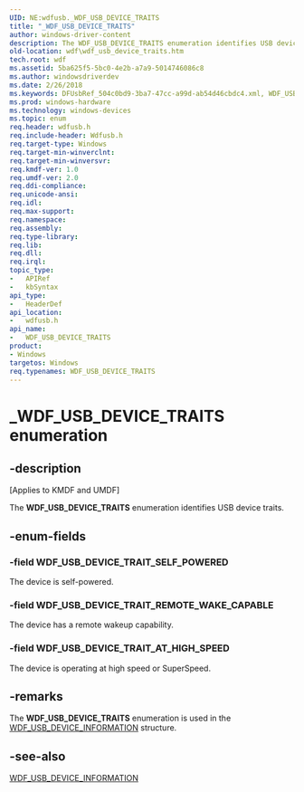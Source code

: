 ```yaml
---
UID: NE:wdfusb._WDF_USB_DEVICE_TRAITS
title: "_WDF_USB_DEVICE_TRAITS"
author: windows-driver-content
description: The WDF_USB_DEVICE_TRAITS enumeration identifies USB device traits.
old-location: wdf\wdf_usb_device_traits.htm
tech.root: wdf
ms.assetid: 5ba625f5-5bc0-4e2b-a7a9-5014746086c8
ms.author: windowsdriverdev
ms.date: 2/26/2018
ms.keywords: DFUsbRef_504c0bd9-3ba7-47cc-a99d-ab54d46cbdc4.xml, WDF_USB_DEVICE_TRAITS, WDF_USB_DEVICE_TRAITS enumeration, WDF_USB_DEVICE_TRAIT_AT_HIGH_SPEED, WDF_USB_DEVICE_TRAIT_REMOTE_WAKE_CAPABLE, WDF_USB_DEVICE_TRAIT_SELF_POWERED, _WDF_USB_DEVICE_TRAITS, kmdf.wdf_usb_device_traits, wdf.wdf_usb_device_traits, wdfusb/WDF_USB_DEVICE_TRAITS, wdfusb/WDF_USB_DEVICE_TRAIT_AT_HIGH_SPEED, wdfusb/WDF_USB_DEVICE_TRAIT_REMOTE_WAKE_CAPABLE, wdfusb/WDF_USB_DEVICE_TRAIT_SELF_POWERED
ms.prod: windows-hardware
ms.technology: windows-devices
ms.topic: enum
req.header: wdfusb.h
req.include-header: Wdfusb.h
req.target-type: Windows
req.target-min-winverclnt: 
req.target-min-winversvr: 
req.kmdf-ver: 1.0
req.umdf-ver: 2.0
req.ddi-compliance: 
req.unicode-ansi: 
req.idl: 
req.max-support: 
req.namespace: 
req.assembly: 
req.type-library: 
req.lib: 
req.dll: 
req.irql: 
topic_type:
-	APIRef
-	kbSyntax
api_type:
-	HeaderDef
api_location:
-	wdfusb.h
api_name:
-	WDF_USB_DEVICE_TRAITS
product:
- Windows
targetos: Windows
req.typenames: WDF_USB_DEVICE_TRAITS
---
```


# _WDF_USB_DEVICE_TRAITS enumeration


## -description


<p class="CCE_Message">[Applies to KMDF and UMDF]</p>

The <b>WDF_USB_DEVICE_TRAITS</b> enumeration identifies USB device traits.


## -enum-fields




### -field WDF_USB_DEVICE_TRAIT_SELF_POWERED

The device is self-powered.


### -field WDF_USB_DEVICE_TRAIT_REMOTE_WAKE_CAPABLE

The device has a remote wakeup capability.


### -field WDF_USB_DEVICE_TRAIT_AT_HIGH_SPEED

The device is operating at high speed or SuperSpeed.


## -remarks



The <b>WDF_USB_DEVICE_TRAITS</b> enumeration is used in the <a href="https://msdn.microsoft.com/library/windows/hardware/ff552592">WDF_USB_DEVICE_INFORMATION</a> structure.




## -see-also




<a href="https://msdn.microsoft.com/library/windows/hardware/ff552592">WDF_USB_DEVICE_INFORMATION</a>
 

 

